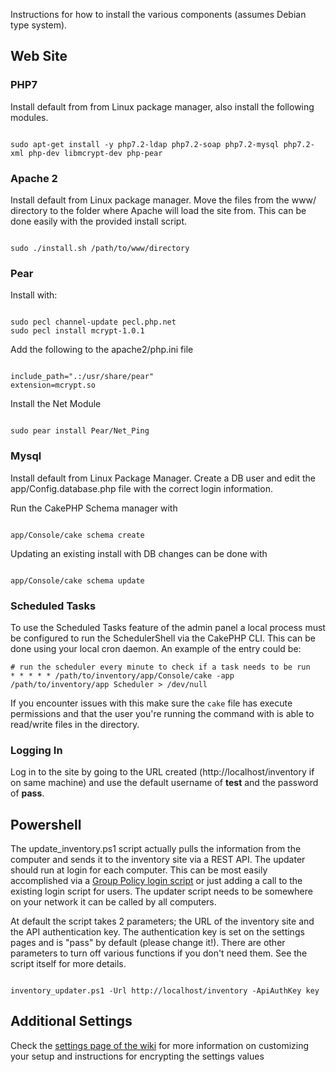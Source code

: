 Instructions for how to install the various components (assumes Debian type system). 

## Web Site

### PHP7

Install default from from Linux package manager, also install the following modules. 

```

sudo apt-get install -y php7.2-ldap php7.2-soap php7.2-mysql php7.2-xml php-dev libmcrypt-dev php-pear

```

### Apache 2

Install default from Linux package manager. Move the files from the www/ directory to the folder where Apache will load the site from. This can be done easily with the provided install script. 

```

sudo ./install.sh /path/to/www/directory

```

### Pear 

Install with:

```

sudo pecl channel-update pecl.php.net
sudo pecl install mcrypt-1.0.1

```

Add the following to the apache2/php.ini file

```

include_path=".:/usr/share/pear"
extension=mcrypt.so

```

Install the Net Module   

```

sudo pear install Pear/Net_Ping

```

### Mysql

Install default from Linux Package Manager. Create a DB user and edit the app/Config.database.php file with the correct login information. 

Run the CakePHP Schema manager with

```

app/Console/cake schema create

```

Updating an existing install with DB changes can be done with

```

app/Console/cake schema update

```

### Scheduled Tasks

To use the Scheduled Tasks feature of the admin panel a local process must be configured to run the SchedulerShell via the CakePHP CLI. This can be done using your local cron daemon. An example of the entry could be: 

```
# run the scheduler every minute to check if a task needs to be run
* * * * * /path/to/inventory/app/Console/cake -app /path/to/inventory/app Scheduler > /dev/null

```

If you encounter issues with this make sure the ```cake``` file has execute permissions and that the user you're running the command with is able to read/write files in the directory. 

### Logging In

Log in to the site by going to the URL created (http://localhost/inventory if on same machine) and use the default username of __test__ and the password of __pass__.

## Powershell 

The update_inventory.ps1 script actually pulls the information from the computer and sends it to the inventory site via a REST API. The updater should run at login for each computer. This can be most easily accomplished via a [Group Policy login script](https://github.com/eau-claire-energy-cooperative/simple-inventory/wiki/Updater-Script-via-Group-Policy) or just adding a call to the existing login script for users. The updater script needs to be somewhere on your network it can be called by all computers. 

At default the script takes 2 parameters; the URL of the inventory site and the API authentication key. The authentication key is set on the settings pages and is "pass" by default (please change it!). There are other parameters to turn off various functions if you don't need them. See the script itself for more details. 

```

inventory_updater.ps1 -Url http://localhost/inventory -ApiAuthKey key

```

## Additional Settings

Check the [settings page of the wiki](https://github.com/eau-claire-energy-cooperative/simple-inventory/wiki/Settings) for more information on customizing your setup and instructions for encrypting the settings values
